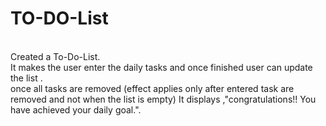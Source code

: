# TO-DO-List
<br>
Created a To-Do-List.
<br>
It makes the user enter the daily tasks and once finished user can update the list .
<br>
once all tasks are removed (effect applies only after entered task are removed and not when the list is empty) It displays ,"congratulations!! You have achieved your daily goal.".
